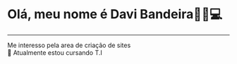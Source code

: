  <h1>Olá, meu nome é Davi Bandeira👦🏻💻</h1>
 <hr>
 Me interesso pela area de criação de sites <br>
🌱 Atualmente estou cursando T.I
